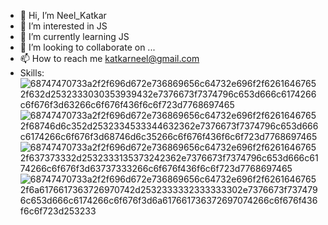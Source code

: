 - 👋 Hi, I’m Neel_Katkar
- 👀 I’m interested in JS
- 🌱 I’m currently learning JS
- 💞️ I’m looking to collaborate on ...
- 📫 How to reach me katkarneel@gmail.com
- Skills: ![68747470733a2f2f696d672e736869656c64732e696f2f62616467652f632d2532333030353939432e7376673f7374796c653d666c6174266c6f676f3d63266c6f676f436f6c6f723d7768697465](https://user-images.githubusercontent.com/98272499/202831517-b0034664-5ec3-4970-aeb3-4680c6fb093c.svg)
 ![68747470733a2f2f696d672e736869656c64732e696f2f62616467652f68746d6c352d2532334533344632362e7376673f7374796c653d666c6174266c6f676f3d68746d6c35266c6f676f436f6c6f723d7768697465](https://user-images.githubusercontent.com/98272499/202831745-2a50a5fc-6053-4c7e-bab8-fcbd3c53ed16.svg)
![68747470733a2f2f696d672e736869656c64732e696f2f62616467652f637373332d2532333135373242362e7376673f7374796c653d666c6174266c6f676f3d63737333266c6f676f436f6c6f723d7768697465](https://user-images.githubusercontent.com/98272499/202831999-38199a29-b505-4c39-90f8-22d7c613034f.svg)
![68747470733a2f2f696d672e736869656c64732e696f2f62616467652f6a6176617363726970742d2532333332333333302e7376673f7374796c653d666c6174266c6f676f3d6a617661736372697074266c6f676f436f6c6f723d253233](https://user-images.githubusercontent.com/98272499/202831543-e2f6ddd3-ca35-4144-9134-14a40e121f6b.svg)


<!---
neel0390/neel0390 is a ✨ special ✨ repository because its `README.md` (this file) appears on your GitHub profile.
You can click the Preview link to take a look at your changes.
--->
